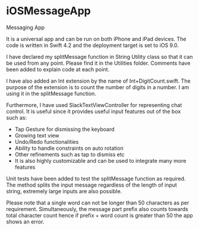 # iOSMessageApp
Messaging App


It is a universal app and can be run on both iPhone and iPad devices. The code is written in Swift 4.2 and the deployment target is set to iOS 9.0.

I have declared my splitMessage function in String Utility class so that it can be used from any point. Please find it in the Utilities folder. Comments have been added to explain code at each point.

I have also added an Int extension by the name of Int+DigitCount.swift. The purpose of the extension is to count the number of digits in a number. I am using it in the splitMessage function.

Furthermore, I have used SlackTextViewController for representing chat control. It is useful since it provides useful input features out of the box such as: 
* Tap Gesture for dismissing the keyboard
* Growing text view
* Undo/Redo functionalities
* Ability to handle constraints on auto rotation
* Other refinements such as tap to dismiss etc
* It is also highly customizable and can be used to integrate many more features


Unit tests have been added to test the splitMessage function as required. The method splits the input message regardless of the length of input string, extremely large inputs are also possible.

Please note that a single word can not be longer than 50 characters as per requirement. Simultaneously, the message part prefix also counts towards total character count hence if prefix + word count is greater than 50 the app shows an error.
